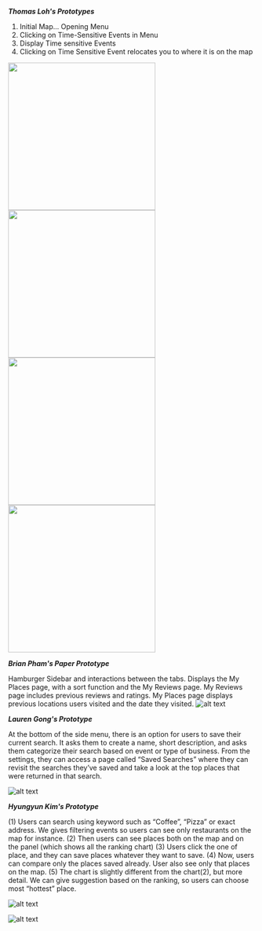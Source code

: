 ***Thomas Loh's Prototypes***

1. Initial Map... Opening Menu
2. Clicking on Time-Sensitive Events in Menu 
3. Display Time sensitive Events
4. Clicking on Time Sensitive Event relocates you to where it is on the map
<img src="https://github.com/withyuns/cogsmap/blob/master/images/ThomasStep1.jpg" width="300">
<img src="https://github.com/withyuns/cogsmap/blob/master/images/ThomasStep2.jpg" width="300">
<img src="https://github.com/withyuns/cogsmap/blob/master/images/ThomasStep3.jpg" width="300">
<img src="https://github.com/withyuns/cogsmap/blob/master/images/ThomasStep4.jpg" width="300">

***Brian Pham's Paper Prototype***

Hamburger Sidebar and interactions between the tabs. Displays the My Places page, with a sort function and the My Reviews page. My Reviews page includes previous reviews and ratings. My Places page displays previous locations users visited and the date they visited.
![alt text](https://github.com/withyuns/cogsmap/blob/master/images/PaperPrototype2.jpg "Hamburger Sidebar with multiple tabs such as Places, Reviews and Settings")

***Lauren Gong's Prototype***

At the bottom of the side menu, there is an option for users to save their current search. It asks them to create a name, short description, and asks them categorize their search based on event or type of business. From the settings, they can access a page called “Saved Searches” where they can revisit the searches they’ve saved and take a look at the top places that were returned in that search. 

![alt text](https://github.com/withyuns/cogsmap/blob/dcf043bbc472e1630a7e1c7f95c5ff650017664b/images/PaperPrototype_Lauren.jpg "Save current search functionality")

***Hyungyun Kim's Prototype***

(1) Users can search using keyword such as “Coffee”, “Pizza” or exact address. We gives filtering events so users can see only restaurants on the map for instance.
(2) Then users can see places both on the map and on the panel (which shows all the ranking chart)
(3) Users click the one of place, and they can save places whatever they want to save.
(4) Now, users can compare only the places saved already. User also see only that places on the map.
(5) The chart is slightly different from the chart(2), but more detail. We can give suggestion based on the ranking, so users can choose most “hottest” place.

![alt text](https://github.com/withyuns/cogsmap/blob/dcf043bbc472e1630a7e1c7f95c5ff650017664b/images/yun_prototype2_1.jpg "First screen")


![alt text](https://github.com/withyuns/cogsmap/blob/dcf043bbc472e1630a7e1c7f95c5ff650017664b/images/yun_prototype2_2.jpg "Second screen")

